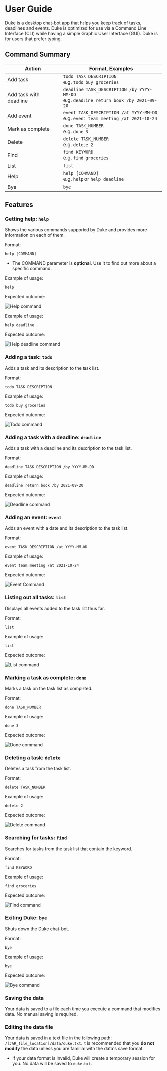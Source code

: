 # User Guide

Duke is a desktop chat-bot app that helps you keep track of tasks, deadlines and events.
Duke is optimized for use via a Command Line Interface (CLI) while having a simple
Graphic User Interface (GUI). Duke is for users that prefer typing. 

## Command Summary

Action | Format, Examples
--------|----------------
Add task | `todo TASK_DESCRIPTION`<br/>e.g. `todo buy groceries`
Add task with deadline | `deadline TASK_DESCRIPTION /by YYYY-MM-DD`<br/>e.g. `deadline return book /by 2021-09-20`
Add event | `event TASK_DESCRIPTION /at YYYY-MM-DD`<br/>e.g. `event team meeting /at 2021-10-24`
Mark as complete | `done TASK_NUMBER`<br/>e.g. `done 3`
Delete | `delete TASK_NUMBER`<br/>e.g. `delete 2`
Find | `find KEYWORD`<br/>e.g. `find groceries`
List | `list`
Help | `help [COMMAND]`<br/>e.g. `help` or `help deadline`
Bye | `bye`

## Features

### Getting help: `help`

Shows the various commands supported by Duke and provides more information on each of them.

Format:

`help [COMMAND]`
* The COMMAND parameter is **optional**. Use it to find out more about a specific command.

Example of usage:

`help`

Expected outcome:

![Help command](Help.png)

Example of usage:

`help deadline`

Expected outcome:

![Help deadline command](HelpDeadline.png)

### Adding a task: `todo`

Adds a task and its description to the task list.

Format:

`todo TASK_DESCRIPTION`

Example of usage: 

`todo buy groceries`

Expected outcome:

![Todo command](Todo.png)

### Adding a task with a deadline: `deadline`

Adds a task with a deadline and its description to the task list.

Format:

`deadline TASK_DESCRIPTION /by YYYY-MM-DD`

Example of usage:

`deadline return book /by 2021-09-20`

Expected outcome:

![Deadline command](Deadline.png)

### Adding an event: `event`

Adds an event with a date and its description to the task list.

Format:

`event TASK_DESCRIPTION /at YYYY-MM-DD`

Example of usage:

`event team meeting /at 2021-10-24`

Expected outcome:

![Event Command](Event.png)

### Listing out all tasks: `list`

Displays all events added to the task list thus far.

Format:

`list`

Example of usage:

`list`

Expected outcome:

![List command](List.png)

### Marking a task as complete: `done`

Marks a task on the task list as completed.

Format:

`done TASK_NUMBER`

Example of usage:

`done 3`

Expected outcome:

![Done command](Done.png)

### Deleting a task: `delete`

Deletes a task from the task list.

Format:

`delete TASK_NUMBER`

Example of usage:

`delete 2`

Expected outcome:

![Delete command](Delete.png)

### Searching for tasks: `find`

Searches for tasks from the task list that contain the keyword.

Format:

`find KEYWORD`

Example of usage:

`find groceries`

Expected outcome:

![Find command](Find.png)

### Exiting Duke: `bye`

Shuts down the Duke chat-bot.

Format:

`bye`

Example of usage:

`bye`

Expected outcome:

![Bye command](Bye.png)

### Saving the data

Your data is saved to a file each time you execute a command that modifies data. No manual saving is required.

### Editing the data file

Your data is saved in a text file in the following path: `/[JAR_file_location]/data/duke.txt`.
It is recommended that you **do not modify** the data unless you are familiar with the data's save format.
* If your data format is invalid, Duke will create a temporary session for you. No data will be saved to
`duke.txt`.